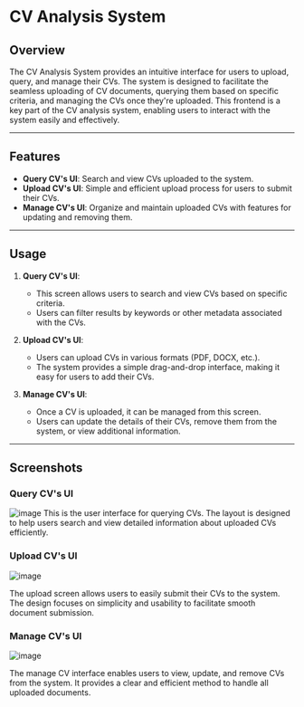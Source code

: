 # CV Analysis System

## Overview
The CV Analysis System provides an intuitive interface for users to upload, query, and manage their CVs. The system is designed to facilitate the seamless uploading of CV documents, querying them based on specific criteria, and managing the CVs once they're uploaded. This frontend is a key part of the CV analysis system, enabling users to interact with the system easily and effectively.

---

## Features
- **Query CV's UI**: Search and view CVs uploaded to the system.
- **Upload CV's UI**: Simple and efficient upload process for users to submit their CVs.
- **Manage CV's UI**: Organize and maintain uploaded CVs with features for updating and removing them.

---

## Usage

1. **Query CV's UI**:
   - This screen allows users to search and view CVs based on specific criteria.
   - Users can filter results by keywords or other metadata associated with the CVs.

2. **Upload CV's UI**:
   - Users can upload CVs in various formats (PDF, DOCX, etc.).
   - The system provides a simple drag-and-drop interface, making it easy for users to add their CVs.

3. **Manage CV's UI**:
   - Once a CV is uploaded, it can be managed from this screen.
   - Users can update the details of their CVs, remove them from the system, or view additional information.

---

## Screenshots

### Query CV's UI
![image](https://github.com/user-attachments/assets/65e339e8-3b0d-4435-ace9-53ea8bb68f35)
This is the user interface for querying CVs. The layout is designed to help users search and view detailed information about uploaded CVs efficiently.

### Upload CV's UI
![image](https://github.com/user-attachments/assets/ddf8a441-d25b-499b-9345-a589cd23c920)

The upload screen allows users to easily submit their CVs to the system. The design focuses on simplicity and usability to facilitate smooth document submission.

### Manage CV's UI
![image](https://github.com/user-attachments/assets/a307b10c-4c48-4e49-89d0-75bf5b833c0a)

The manage CV interface enables users to view, update, and remove CVs from the system. It provides a clear and efficient method to handle all uploaded documents.
